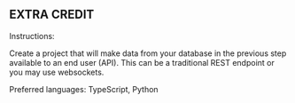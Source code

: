 ## EXTRA CREDIT

Instructions:

Create a project that will make data from your database in the previous step available to an end user (API). This can be a traditional REST endpoint or you may use websockets.

Preferred languages: TypeScript, Python

